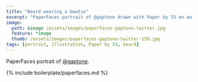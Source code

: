 ```yaml
---
title: "Beard wearing a bowtie"
excerpt: "PaperFaces portrait of @gaptone drawn with Paper by 53 on an iPad."
image: 
  path: &image /assets/images/paperfaces-gaptone-twitter.jpg 
  feature: *image
  thumb: /assets/images/paperfaces-gaptone-twitter-150.jpg
tags: [portrait, illustration, Paper by 53, beard]
---
```


PaperFaces portrait of [@gaptone](http://twitter.com/gaptone).

{% include boilerplate/paperfaces.md %}
